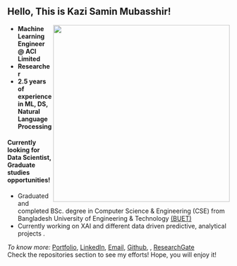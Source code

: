 ## Hello, This is Kazi Samin Mubasshir!

[<img align="right" width="400" src="https://github-readme-stats.vercel.app/api?username=AmitHasanShuvo&show_icons=true"/>](https://github.com/KSMubasshir/)



- **Machine Learning Engineer @ ACI Limited**
- **Researcher**
- **2.5 years of experience in ML, DS, Natural Language Processing**
#### Currently looking for Data Scientist, Graduate studies opportunities!
- Graduated and completed BSc. degree in Computer Science & Engineering (CSE) from Bangladesh University of Engineering & Technology [(BUET)](https://www.buet.ac.bd/)
- Currently working on XAI and different data driven predictive, analytical projects .


*To know more:*  [Portfolio](https://sites.google.com/view/ksmubasshir), [LinkedIn](https://www.linkedin.com/in/kazi-samin-mubasshir/), [Email](mailto:ksmubasshir@gmail.com), [Github](https://github.com/KSMUbasshir), , [ResearchGate](https://www.researchgate.net/profile/Kazi-Samin-Mubasshir)
<br/>
Check the repositories section to see my efforts! Hope, you will enjoy it!
<br/>
